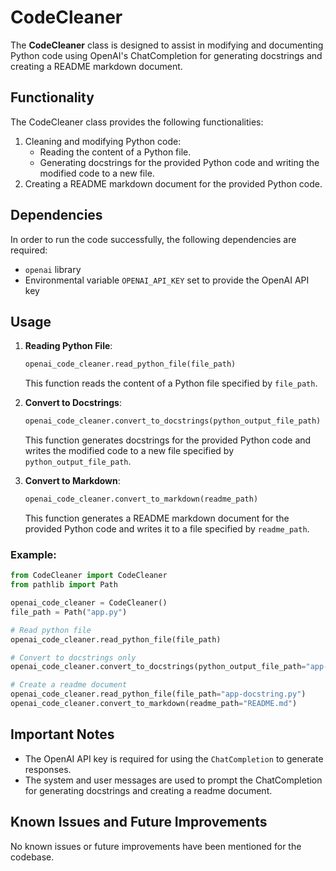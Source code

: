 # CodeCleaner

The **CodeCleaner** class is designed to assist in modifying and documenting Python code using OpenAI's ChatCompletion for generating docstrings and creating a README markdown document.

## Functionality
The CodeCleaner class provides the following functionalities:
1. Cleaning and modifying Python code:
    - Reading the content of a Python file.
    - Generating docstrings for the provided Python code and writing the modified code to a new file.
2. Creating a README markdown document for the provided Python code.

## Dependencies
In order to run the code successfully, the following dependencies are required:
- `openai` library
- Environmental variable `OPENAI_API_KEY` set to provide the OpenAI API key

## Usage
1. **Reading Python File**:
    ```python
    openai_code_cleaner.read_python_file(file_path)
    ```
    This function reads the content of a Python file specified by `file_path`.

2. **Convert to Docstrings**:
    ```python
    openai_code_cleaner.convert_to_docstrings(python_output_file_path)
    ```
    This function generates docstrings for the provided Python code and writes the modified code to a new file specified by `python_output_file_path`.

3. **Convert to Markdown**:
    ```python
    openai_code_cleaner.convert_to_markdown(readme_path)
    ```
    This function generates a README markdown document for the provided Python code and writes it to a file specified by `readme_path`.

### Example:
```python
from CodeCleaner import CodeCleaner
from pathlib import Path

openai_code_cleaner = CodeCleaner()
file_path = Path("app.py")

# Read python file
openai_code_cleaner.read_python_file(file_path)

# Convert to docstrings only
openai_code_cleaner.convert_to_docstrings(python_output_file_path="app-docstring.py")

# Create a readme document
openai_code_cleaner.read_python_file(file_path="app-docstring.py")
openai_code_cleaner.convert_to_markdown(readme_path="README.md")
```

## Important Notes
- The OpenAI API key is required for using the `ChatCompletion` to generate responses.
- The system and user messages are used to prompt the ChatCompletion for generating docstrings and creating a readme document.

## Known Issues and Future Improvements
No known issues or future improvements have been mentioned for the codebase.